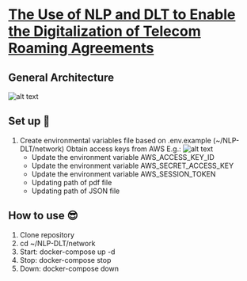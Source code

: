 # [The Use of NLP and DLT to Enable the Digitalization of Telecom Roaming Agreements](https://wiki.hyperledger.org/display/INTERN/Project+Plan%3A+The+Use+of+NLP+and+DLT+to+Enable+the+Digitalization+of+Telecom+Roaming+Agreements)

## General Architecture
![alt text](https://github.com/sfl0r3nz05/NLP-DLT/blob/main/images/gralArch.png)

## Set up 🙂
1. Create environmental variables file based on .env.example (~/NLP-DLT/network)
    Obtain access keys from AWS E.g.:
    ![alt text](https://github.com/sfl0r3nz05/NLP-DLT/blob/main/images/accessKey.png)
    - Update the environment variable AWS_ACCESS_KEY_ID
    - Update the environment variable AWS_SECRET_ACCESS_KEY
    - Update the environment variable AWS_SESSION_TOKEN
    - Updating path of pdf file
    - Updating path of JSON file

## How to use 😎
1. Clone repository
2. cd ~/NLP-DLT/network
3. Start: docker-compose up -d
4. Stop: docker-compose stop
5. Down: docker-compose down

